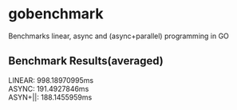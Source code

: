 gobenchmark
===========

Benchmarks linear, async and (async+parallel) programming in GO

Benchmark Results(averaged)
---------------------------
LINEAR: 998.18970995ms  
ASYNC: 191.4927846ms  
ASYN+||: 188.1455959ms 
